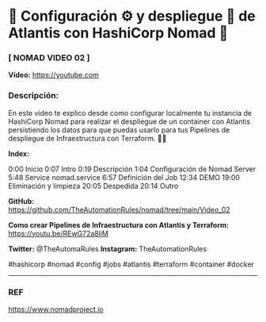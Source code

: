 # 🤖 Configuración ⚙️ y despliegue 🚀 de Atlantis  con HashiCorp Nomad 🤩

### [ NOMAD VIDEO 02 ]
**Vídeo:** https://youtube.com 

### Descripción:

En este video te explico desde como configurar localmente tu instancia de HashiCorp Nomad para realizar el despliegue de un container con Atlantis persistiendo los datos para que puedas usarlo para tus Pipelines de despliegue de Infraestructura con Terraform. 🤘🤖

**Index:**

0:00 Inicio
0:07 Intro
0:19 Descripción
1:04 Configuración de Nomad Server
5:48 Service nomad.service
6:57 Definición del Job
12:34 DEMO
19:00 Eliminación y limpieza
20:05 Despedida
20:14 Outro

**GitHub:**
https://github.com/TheAutomationRules/nomad/tree/main/Video_02

**Como crear Pipelines de Infraestructura con Atlantis y Terraform:**
https://youtu.be/REwG72a8liM

**Twitter:** @TheAutomaRules
**Instagram:** TheAutomationRules

#hashicorp #nomad #config #jobs #atlantis #terraform #container #docker 

---
### REF

https://www.nomadproject.io